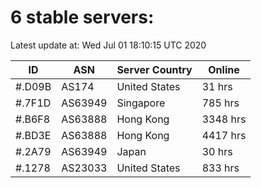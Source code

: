 # 6 stable servers:

Latest update at: Wed Jul 01 18:10:15 UTC 2020

| ID | ASN | Server Country | Online |
| -- | --- | -------------- | ------ |
| #.D09B | AS174 | United States | 31 hrs |
| #.7F1D | AS63949 | Singapore | 785 hrs |
| #.B6F8 | AS63888 | Hong Kong | 3348 hrs |
| #.BD3E | AS63888 | Hong Kong | 4417 hrs |
| #.2A79 | AS63949 | Japan | 30 hrs |
| #.1278 | AS23033 | United States | 833 hrs |

